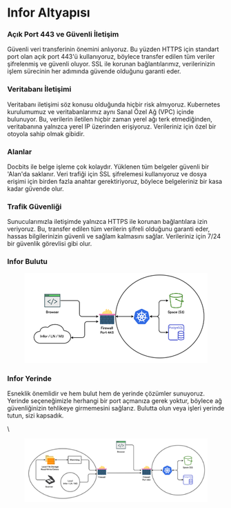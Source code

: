 # Infor Altyapısı

### Açık Port 443 ve Güvenli İletişim

Güvenli veri transferinin önemini anlıyoruz. Bu yüzden HTTPS için standart port olan açık port 443'ü kullanıyoruz, böylece transfer edilen tüm veriler şifrelenmiş ve güvenli oluyor. SSL ile korunan bağlantılarımız, verilerinizin işlem sürecinin her adımında güvende olduğunu garanti eder.

### Veritabanı İletişimi

Veritabanı iletişimi söz konusu olduğunda hiçbir risk almıyoruz. Kubernetes kurulumumuz ve veritabanlarımız aynı Sanal Özel Ağ (VPC) içinde bulunuyor. Bu, verilerin iletilen hiçbir zaman yerel ağı terk etmediğinden, veritabanına yalnızca yerel IP üzerinden erişiyoruz. Verileriniz için özel bir otoyola sahip olmak gibidir.

### Alanlar

Docbits ile belge işleme çok kolaydır. Yüklenen tüm belgeler güvenli bir 'Alan'da saklanır. Veri trafiği için SSL şifrelemesi kullanıyoruz ve dosya erişimi için birden fazla anahtar gerektiriyoruz, böylece belgeleriniz bir kasa kadar güvende olur.

### Trafik Güvenliği

Sunucularımızla iletişimde yalnızca HTTPS ile korunan bağlantılara izin veriyoruz. Bu, transfer edilen tüm verilerin şifreli olduğunu garanti eder, hassas bilgilerinizin güvenli ve sağlam kalmasını sağlar. Verileriniz için 7/24 bir güvenlik görevlisi gibi olur.

### Infor Bulutu

<figure><img src=".gitbook/assets/DocBits_II_infra_cloud.webp" alt=""><figcaption></figcaption></figure>

### Infor Yerinde

Esneklik önemlidir ve hem bulut hem de yerinde çözümler sunuyoruz. Yerinde seçeneğimizle herhangi bir port açmanıza gerek yoktur, böylece ağ güvenliğinizin tehlikeye girmemesini sağlarız. Bulutta olun veya işleri yerinde tutun, sizi kapsadık.

\

<figure><img src=".gitbook/assets/DocBits_II_infra-on-prem-1024x355.webp" alt=""><figcaption></figcaption></figure>
